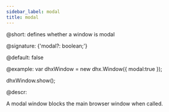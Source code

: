 ```yaml
---
sidebar_label: modal
title: modal
---          
```


@short: defines whether a window is modal

@signature: {'modal?: boolean;'}

@default: false

@example:
var dhxWindow = new dhx.Window({
    modal:true
});

dhxWindow.show();

@descr:

A modal window blocks the main browser window when called.

[comment]: # (@related: window/how_to_start.md window/configuration.md#modality)
